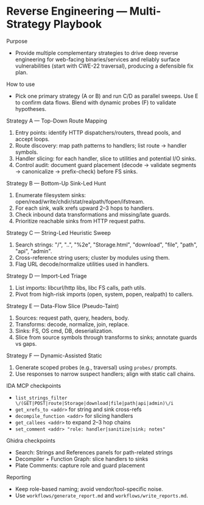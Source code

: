 # Reverse Engineering — Multi-Strategy Playbook

Purpose
- Provide multiple complementary strategies to drive deep reverse engineering for web-facing binaries/services and reliably surface vulnerabilities (start with CWE-22 traversal), producing a defensible fix plan.

How to use
- Pick one primary strategy (A or B) and run C/D as parallel sweeps. Use E to confirm data flows. Blend with dynamic probes (F) to validate hypotheses.

Strategy A — Top-Down Route Mapping
1) Entry points: identify HTTP dispatchers/routers, thread pools, and accept loops.
2) Route discovery: map path patterns to handlers; list route → handler symbols.
3) Handler slicing: for each handler, slice to utilities and potential I/O sinks.
4) Control audit: document guard placement (decode → validate segments → canonicalize → prefix-check) before FS sinks.

Strategy B — Bottom-Up Sink-Led Hunt
1) Enumerate filesystem sinks: open/read/write/chdir/stat/realpath/fopen/ifstream.
2) For each sink, walk xrefs upward 2–3 hops to handlers.
3) Check inbound data transformations and missing/late guards.
4) Prioritize reachable sinks from HTTP request paths.

Strategy C — String-Led Heuristic Sweep
1) Search strings: "/", "..", "%2e", "Storage.html", "download", "file", "path", "api", "admin".
2) Cross-reference string users; cluster by modules using them.
3) Flag URL decode/normalize utilities used in handlers.

Strategy D — Import-Led Triage
1) List imports: libcurl/http libs, libc FS calls, path utils.
2) Pivot from high-risk imports (open, system, popen, realpath) to callers.

Strategy E — Data-Flow Slice (Pseudo-Taint)
1) Sources: request path, query, headers, body.
2) Transforms: decode, normalize, join, replace.
3) Sinks: FS, OS cmd, DB, deserialization.
4) Slice from source symbols through transforms to sinks; annotate guards vs gaps.

Strategy F — Dynamic-Assisted Static
1) Generate scoped probes (e.g., traversal) using `probes/` prompts.
2) Use responses to narrow suspect handlers; align with static call chains.

IDA MCP checkpoints
- `list_strings_filter \/(GET|POST|route|Storage|download|file|path|api|admin)\/i`
- `get_xrefs_to <addr>` for string and sink cross-refs
- `decompile_function <addr>` for slicing handlers
- `get_callees <addr>` to expand 2–3 hop chains
- `set_comment <addr> "role: handler|sanitize|sink; notes"`

Ghidra checkpoints
- Search: Strings and References panels for path-related strings
- Decompiler + Function Graph: slice handlers to sinks
- Plate Comments: capture role and guard placement

Reporting
- Keep role-based naming; avoid vendor/tool-specific noise.
- Use `workflows/generate_report.md` and `workflows/write_reports.md`.

